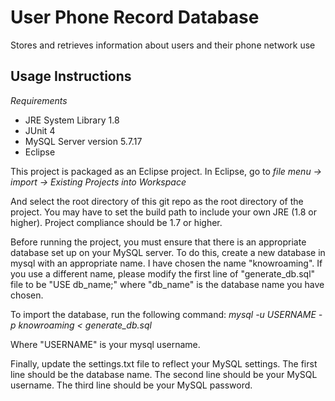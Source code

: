 User Phone Record Database
==========================

Stores and retrieves information about users and their phone network use




Usage Instructions
------------------
*Requirements* 
- JRE System Library 1.8
- JUnit 4
- MySQL Server version 5.7.17
- Eclipse

This project is packaged as an Eclipse project. In Eclipse, go to
*file menu -> import -> Existing Projects into Workspace*

And select the root directory of this git repo as the root directory of the project. You may have to set the build path to include your own JRE (1.8 or higher). Project compliance should be 1.7 or higher. 

Before running the project, you must ensure that there is an appropriate database set up on your MySQL server. To do this, create a new database in mysql with an appropriate name. I have chosen the name "knowroaming". If you use a different name, please modify the first line of "generate_db.sql" file to be "USE db_name;" where "db_name" is the database name you have chosen.

To import the database, run the following command:
*mysql -u USERNAME -p knowroaming < generate_db.sql* 

Where "USERNAME" is your mysql username.

Finally, update the settings.txt file to reflect your MySQL settings. The first line should be the database name. The second line should be your MySQL username. The third line should be your MySQL password.

